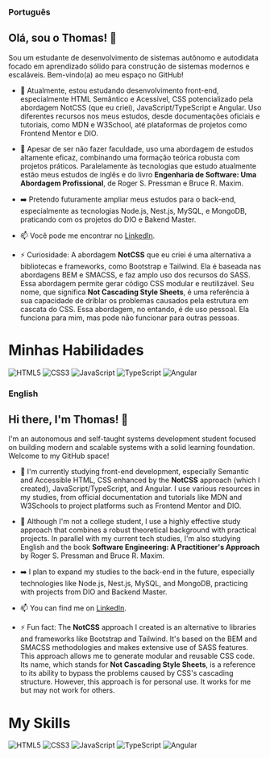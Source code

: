 ### Português

## Olá, sou o Thomas! 👋

Sou um estudante de desenvolvimento de sistemas autônomo e autodidata focado em aprendizado sólido para construção de sistemas modernos e escaláveis. Bem-vindo(a) ao meu espaço no GitHub!

- 🔭 Atualmente, estou estudando desenvolvimento front-end, especialmente HTML Semântico e Acessível, CSS potencializado pela abordagem NotCSS (que eu criei), JavaScript/TypeScript e Angular. Uso diferentes recursos nos meus estudos, desde documentações oficiais e tutoriais, como MDN e W3School, até plataformas de projetos como Frontend Mentor e DIO.

- 🌱 Apesar de ser não fazer faculdade, uso uma abordagem de estudos altamente eficaz, combinando uma formação teórica robusta com projetos práticos. Paralelamente às tecnologias que estudo atualmente estão meus estudos de inglês e do livro **Engenharia de Software: Uma Abordagem Profissional**, de Roger S. Pressman e Bruce R. Maxim.

- ➡️ Pretendo futuramente ampliar meus estudos para o back-end, especialmente as tecnologias Node.js, Nest.js, MySQL, e MongoDB, praticando com os projetos do DIO e Bakend Master.

- 📫 Você pode me encontrar no [LinkedIn](https://www.linkedin.com/in/thomasbrito-tb/).
  
- ⚡ Curiosidade: A abordagem **NotCSS** que eu criei é uma alternativa a bibliotecas e frameworks, como Bootstrap e Tailwind. Ela é baseada nas abordagens BEM e SMACSS, e faz amplo uso dos recursos do SASS. Essa abordagem permite gerar código CSS modular e reutilizável. Seu nome, que significa **Not Cascading Style Sheets**, é uma referência à sua capacidade de driblar os problemas causados pela estrutura em cascata do CSS. Essa abordagem, no entando, é de uso pessoal. Ela funciona para mim, mas pode não funcionar para outras pessoas.

# Minhas Habilidades

![HTML5](https://img.shields.io/badge/HTML5-E34F26?style=for-the-badge&logo=html5&logoColor=white)
![CSS3](https://img.shields.io/badge/CSS3-1572B6?style=for-the-badge&logo=css&logoColor=white)
![JavaScript](https://img.shields.io/badge/JavaScript-F7DF1E?style=for-the-badge&logo=javascript&logoColor=black)
![TypeScript](https://img.shields.io/badge/TypeScript-3178C6?style=for-the-badge&logo=typescript&logoColor=white)
![Angular](https://img.shields.io/badge/Angular-DD0031?style=for-the-badge&logo=angular&logoColor=white)

### English

## Hi there, I'm Thomas! 👋

I'm an autonomous and self-taught systems development student focused on building modern and scalable systems with a solid learning foundation. Welcome to my GitHub space!

- 🔭 I'm currently studying front-end development, especially Semantic and Accessible HTML, CSS enhanced by the **NotCSS** approach (which I created), JavaScript/TypeScript, and Angular. I use various resources in my studies, from official documentation and tutorials like MDN and W3Schools to project platforms such as Frontend Mentor and DIO.

- 🌱 Although I'm not a college student, I use a highly effective study approach that combines a robust theoretical background with practical projects. In parallel with my current tech studies, I'm also studying English and the book **Software Engineering: A Practitioner's Approach** by Roger S. Pressman and Bruce R. Maxim.

- ➡️ I plan to expand my studies to the back-end in the future, especially technologies like Node.js, Nest.js, MySQL, and MongoDB, practicing with projects from DIO and Backend Master.

- 📫 You can find me on [LinkedIn](https://www.linkedin.com/in/thomasbrito-tb/).
  
- ⚡ Fun fact: The **NotCSS** approach I created is an alternative to libraries and frameworks like Bootstrap and Tailwind. It's based on the BEM and SMACSS methodologies and makes extensive use of SASS features. This approach allows me to generate modular and reusable CSS code. Its name, which stands for **Not Cascading Style Sheets**, is a reference to its ability to bypass the problems caused by CSS's cascading structure. However, this approach is for personal use. It works for me but may not work for others.

# My Skills

![HTML5](https://img.shields.io/badge/HTML5-E34F26?style=for-the-badge&logo=html5&logoColor=white)
![CSS3](https://img.shields.io/badge/CSS3-1572B6?style=for-the-badge&logo=css3&logoColor=white)
![JavaScript](https://img.shields.io/badge/JavaScript-F7DF1E?style=for-the-badge&logo=javascript&logoColor=black)
![TypeScript](https://img.shields.io/badge/TypeScript-3178C6?style=for-the-badge&logo=typescript&logoColor=white)
![Angular](https://img.shields.io/badge/Angular-DD0031?style=for-the-badge&logo=angular&logoColor=white)
